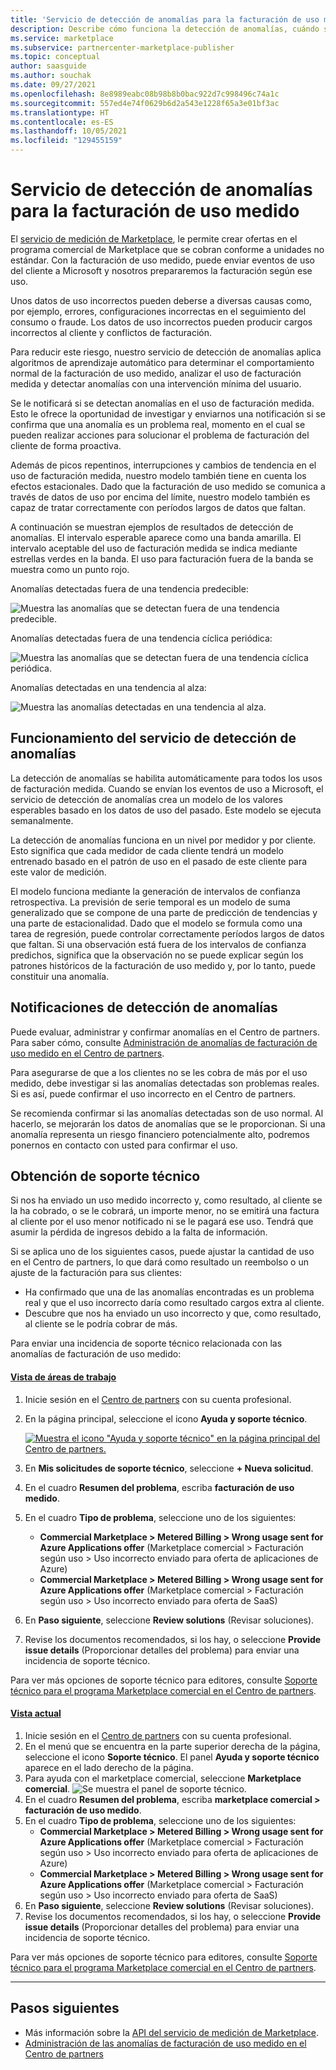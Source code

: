 ```yaml
---
title: 'Servicio de detección de anomalías para la facturación de uso medido: Microsoft Azure Marketplace'
description: Describe cómo funciona la detección de anomalías, cuándo se envían notificaciones y qué hacer con ellas, y las opciones de soporte técnico.
ms.service: marketplace
ms.subservice: partnercenter-marketplace-publisher
ms.topic: conceptual
author: saasguide
ms.author: souchak
ms.date: 09/27/2021
ms.openlocfilehash: 8e8989eabc08b98b8b0bac922d7c998496c74a1c
ms.sourcegitcommit: 557ed4e74f0629b6d2a543e1228f65a3e01bf3ac
ms.translationtype: HT
ms.contentlocale: es-ES
ms.lasthandoff: 10/05/2021
ms.locfileid: "129455159"
---
```

# <a name="anomaly-detection-service-for-metered-billing"></a>Servicio de detección de anomalías para la facturación de uso medido

El [servicio de medición de Marketplace](../marketplace-metering-service-apis-faq.yml), le permite crear ofertas en el programa comercial de Marketplace que se cobran conforme a unidades no estándar. Con la facturación de uso medido, puede enviar eventos de uso del cliente a Microsoft y nosotros prepararemos la facturación según ese uso.

Unos datos de uso incorrectos pueden deberse a diversas causas como, por ejemplo, errores, configuraciones incorrectas en el seguimiento del consumo o fraude. Los datos de uso incorrectos pueden producir cargos incorrectos al cliente y conflictos de facturación.

Para reducir este riesgo, nuestro servicio de detección de anomalías aplica algoritmos de aprendizaje automático para determinar el comportamiento normal de la facturación de uso medido, analizar el uso de facturación medida y detectar anomalías con una intervención mínima del usuario.

Se le notificará si se detectan anomalías en el uso de facturación medida. Esto le ofrece la oportunidad de investigar y enviarnos una notificación si se confirma que una anomalía es un problema real, momento en el cual se pueden realizar acciones para solucionar el problema de facturación del cliente de forma proactiva.

Además de picos repentinos, interrupciones y cambios de tendencia en el uso de facturación medida, nuestro modelo también tiene en cuenta los efectos estacionales. Dado que la facturación de uso medido se comunica a través de datos de uso por encima del límite, nuestro modelo también es capaz de tratar correctamente con períodos largos de datos que faltan.

A continuación se muestran ejemplos de resultados de detección de anomalías. El intervalo esperable aparece como una banda amarilla. El intervalo aceptable del uso de facturación medida se indica mediante estrellas verdes en la banda. El uso para facturación fuera de la banda se muestra como un punto rojo.  

Anomalías detectadas fuera de una tendencia predecible:

![Muestra las anomalías que se detectan fuera de una tendencia predecible.](media/anomaly-1.png)

Anomalías detectadas fuera de una tendencia cíclica periódica:

![Muestra las anomalías que se detectan fuera de una tendencia cíclica periódica.](media/anomaly-2.png)

Anomalías detectadas en una tendencia al alza:

![Muestra las anomalías detectadas en una tendencia al alza.](media/anomaly-3.png)

## <a name="how-anomaly-detection-service-works"></a>Funcionamiento del servicio de detección de anomalías

La detección de anomalías se habilita automáticamente para todos los usos de facturación medida. Cuando se envían los eventos de uso a Microsoft, el servicio de detección de anomalías crea un modelo de los valores esperables basado en los datos de uso del pasado. Este modelo se ejecuta semanalmente.

La detección de anomalías funciona en un nivel por medidor y por cliente. Esto significa que cada medidor de cada cliente tendrá un modelo entrenado basado en el patrón de uso en el pasado de este cliente para este valor de medición.

El modelo funciona mediante la generación de intervalos de confianza retrospectiva. La previsión de serie temporal es un modelo de suma generalizado que se compone de una parte de predicción de tendencias y una parte de estacionalidad. Dado que el modelo se formula como una tarea de regresión, puede controlar correctamente períodos largos de datos que faltan. Si una observación está fuera de los intervalos de confianza predichos, significa que la observación no se puede explicar según los patrones históricos de la facturación de uso medido y, por lo tanto, puede constituir una anomalía.

## <a name="anomaly-detection-notification"></a>Notificaciones de detección de anomalías

Puede evaluar, administrar y confirmar anomalías en el Centro de partners. Para saber cómo, consulte [Administración de anomalías de facturación de uso medido en el Centro de partners](../anomaly-detection.md).

Para asegurarse de que a los clientes no se les cobra de más por el uso medido, debe investigar si las anomalías detectadas son problemas reales. Si es así, puede confirmar el uso incorrecto en el Centro de partners.

Se recomienda confirmar si las anomalías detectadas son de uso normal. Al hacerlo, se mejorarán los datos de anomalías que se le proporcionan. Si una anomalía representa un riesgo financiero potencialmente alto, podremos ponernos en contacto con usted para confirmar el uso.

## <a name="when-and-how-to-get-support"></a>Obtención de soporte técnico

Si nos ha enviado un uso medido incorrecto y, como resultado, al cliente se la ha cobrado, o se le cobrará, un importe menor, no se emitirá una factura al cliente por el uso menor notificado ni se le pagará ese uso. Tendrá que asumir la pérdida de ingresos debido a la falta de información.

Si se aplica uno de los siguientes casos, puede ajustar la cantidad de uso en el Centro de partners, lo que dará como resultado un reembolso o un ajuste de la facturación para sus clientes:

- Ha confirmado que una de las anomalías encontradas es un problema real y que el uso incorrecto daría como resultado cargos extra al cliente.
- Descubre que nos ha enviado un uso incorrecto y que, como resultado, al cliente se le podría cobrar de más.

Para enviar una incidencia de soporte técnico relacionada con las anomalías de facturación de uso medido:

#### <a name="workspaces-view"></a>[Vista de áreas de trabajo](#tab/workspaces-view)

1. Inicie sesión en el [Centro de partners](https://partner.microsoft.com/dashboard/home) con su cuenta profesional.
1. En la página principal, seleccione el icono **Ayuda y soporte técnico**.

    [![Muestra el icono "Ayuda y soporte técnico" en la página principal del Centro de partners.](../media/workspaces/partner-center-help-support-tile.png) ](../media/workspaces/partner-center-help-support-tile.png#lightbox)

1. En **Mis solicitudes de soporte técnico**, seleccione **+ Nueva solicitud**.
1. En el cuadro **Resumen del problema**, escriba **facturación de uso medido**.
1. En el cuadro **Tipo de problema**, seleccione uno de los siguientes:
    - **Commercial Marketplace > Metered Billing > Wrong usage sent for Azure Applications offer** (Marketplace comercial > Facturación según uso > Uso incorrecto enviado para oferta de aplicaciones de Azure)
    - **Commercial Marketplace > Metered Billing > Wrong usage sent for Azure Applications offer** (Marketplace comercial > Facturación según uso > Uso incorrecto enviado para oferta de SaaS)
1. En **Paso siguiente**, seleccione **Review solutions** (Revisar soluciones).
1. Revise los documentos recomendados, si los hay, o seleccione **Provide issue details** (Proporcionar detalles del problema) para enviar una incidencia de soporte técnico.

Para ver más opciones de soporte técnico para editores, consulte [Soporte técnico para el programa Marketplace comercial en el Centro de partners](../support.md).

#### <a name="current-view"></a>[Vista actual](#tab/current-view)

1. Inicie sesión en el [Centro de partners](https://partner.microsoft.com/dashboard/home) con su cuenta profesional.
1. En el menú que se encuentra en la parte superior derecha de la página, seleccione el icono **Soporte técnico**. El panel **Ayuda y soporte técnico** aparece en el lado derecho de la página.
1. Para ayuda con el marketplace comercial, seleccione **Marketplace comercial**.
   ![Se muestra el panel de soporte técnico.](../media/support/commercial-marketplace-support-pane.png)
1. En el cuadro **Resumen del problema**, escriba **marketplace comercial > facturación de uso medido**.
1. En el cuadro **Tipo de problema**, seleccione uno de los siguientes:
    - **Commercial Marketplace > Metered Billing > Wrong usage sent for Azure Applications offer** (Marketplace comercial > Facturación según uso > Uso incorrecto enviado para oferta de aplicaciones de Azure)
    - **Commercial Marketplace > Metered Billing > Wrong usage sent for Azure Applications offer** (Marketplace comercial > Facturación según uso > Uso incorrecto enviado para oferta de SaaS)
1. En **Paso siguiente**, seleccione **Review solutions** (Revisar soluciones).
1. Revise los documentos recomendados, si los hay, o seleccione **Provide issue details** (Proporcionar detalles del problema) para enviar una incidencia de soporte técnico.

Para ver más opciones de soporte técnico para editores, consulte [Soporte técnico para el programa Marketplace comercial en el Centro de partners](../support.md).

---

## <a name="next-steps"></a>Pasos siguientes

- Más información sobre la [API del servicio de medición de Marketplace](../marketplace-metering-service-apis.md).
- [Administración de las anomalías de facturación de uso medido en el Centro de partners](../anomaly-detection.md)
